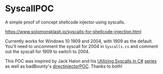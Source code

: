 # SyscallPOC
A simple proof of concept shellcode injector using syscalls.

https://www.solomonsklash.io/syscalls-for-shellcode-injection.html

Currently works for Windows 10 1909 and 2004, with 1909 as the default. You'll need to uncomment the syscall for 2004 in `Syscalls.cs` and comment out the syscall for 1909 to switch to 2004.

This POC was inspired by Jack Halon and his [Utilizing Syscalls in C#](https://jhalon.github.io/utilizing-syscalls-in-csharp-1/) [series](https://jhalon.github.io/utilizing-syscalls-in-csharp-2/) as well as
badBounty's [directinjectorPOC](https://github.com/badBounty/directInjectorPOC). Thanks to both!
